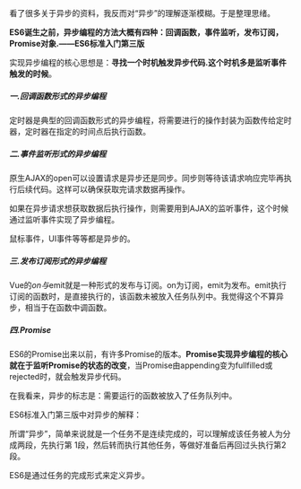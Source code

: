 看了很多关于异步的资料，我反而对“异步”的理解逐渐模糊。于是整理思绪。

**ES6诞生之前，异步编程的方法大概有四种：回调函数，事件监听，发布订阅，Promise对象.——ES6标准入门第三版**

实现异步编程的核心思想是：**寻找一个时机触发异步代码.这个时机多是监听事件触发的时候**。

##### 一.回调函数形式的异步编程

定时器是典型的回调函数形式的异步编程，将需要进行的操作封装为函数传给定时器，定时器在指定的时间点后执行函数。

##### 二.事件监听形式的异步编程

原生AJAX的open可以设置请求是异步还是同步。同步则等待该请求响应完毕再执行后续代码。这样可以确保获取完请求数据再操作。

如果在异步请求想获取数据后执行操作，则需要用到AJAX的监听事件，这个时候通过监听事件实现了异步编程。

鼠标事件，UI事件等等都是异步的。

##### 三.发布订阅形式的异步编程

Vue的$on与$emit就是一种形式的发布与订阅。on为订阅，emit为发布。emit执行订阅的函数时，是直接执行的，该函数未被放入任务队列中。我觉得这个不算异步，相当于在函数中调函数。



##### 四.Promise

ES6的Promise出来以前，有许多Promise的版本。**Promise实现异步编程的核心就在于监听Promise的状态的改变**，当Promise由appending变为fullfilled或rejected时，就会触发异步代码。



在我看来，异步的标志是：需要运行的函数被放入了任务队列中。

ES6标准入门第三版中对异步的解释：

所谓“异步”，简单来说就是一个任务不是连续完成的，可以理解成该任务被人为分成两段，先执行第 1段，然后转而执行其他任务，等做好准备后再回过头执行第2 段。

ES6是通过任务的完成形式来定义异步。



